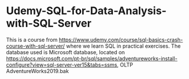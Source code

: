 # Udemy-SQL-for-Data-Analysis-with-SQL-Server


This is a course from https://www.udemy.com/course/sql-basics-crash-course-with-sql-server/ where we learn SQL in practical exercises.
The database used is Microsoft database, located on https://docs.microsoft.com/pt-br/sql/samples/adventureworks-install-configure?view=sql-server-ver15&tabs=ssms, OLTP AdventureWorks2019.bak

